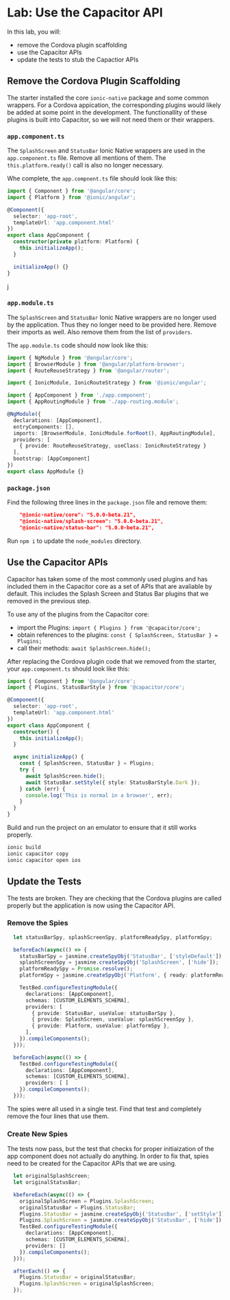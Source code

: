 # Lab: Use the Capacitor API 

In this lab, you will:

* remove the Cordova plugin scaffolding
* use the Capacitor APIs
* update the tests to stub the Capactior APIs

## Remove the Cordova Plugin Scaffolding

The starter installed the core `ionic-native` package and some common wrappers. For a Cordova appication, the corresponding plugins would likely be added at some point in the development. The functionallity of these plugins is built into Capacitor, so we will not need them or their wrappers.

### `app.component.ts`

The `SplashScreen` and `StatusBar` Ionic Native wrappers are used in the `app.component.ts` file. Remove all mentions of them. The `this.platform.ready()` call is also no longer necessary.

Whe complete, the `app.compnent.ts` file should look like this:

```TypeScript
import { Component } from '@angular/core';
import { Platform } from '@ionic/angular';

@Component({
  selector: 'app-root',
  templateUrl: 'app.component.html'
})
export class AppComponent {
  constructor(private platform: Platform) {
    this.initializeApp();
  }

  initializeApp() {}
}
```
j
### `app.module.ts`

The `SplashScreen` and `StatusBar` Ionic Native wrappers are no longer used by the application. Thus they no longer need to be provided here. Remove their imports as well. Also remove them from the list of `providers`.

The `app.module.ts` code should now look like this:

```TypeScript
import { NgModule } from '@angular/core';
import { BrowserModule } from '@angular/platform-browser';
import { RouteReuseStrategy } from '@angular/router';

import { IonicModule, IonicRouteStrategy } from '@ionic/angular';

import { AppComponent } from './app.component';
import { AppRoutingModule } from './app-routing.module';

@NgModule({
  declarations: [AppComponent],
  entryComponents: [],
  imports: [BrowserModule, IonicModule.forRoot(), AppRoutingModule],
  providers: [
    { provide: RouteReuseStrategy, useClass: IonicRouteStrategy }
  ],
  bootstrap: [AppComponent]
})
export class AppModule {}
```

### `package.json`

Find the following three lines in the `package.json` file and remove them:

```JSON
    "@ionic-native/core": "5.0.0-beta.21",
    "@ionic-native/splash-screen": "5.0.0-beta.21",
    "@ionic-native/status-bar": "5.0.0-beta.21",
```

Run `npm i` to update the `node_modules` directory.

## Use the Capacitor APIs

Capacitor has taken some of the most commonly used plugins and has included them in the Capacitor core as a set of APIs that are avaliable by default. This includes the Splash Screen and Status Bar plugins that we removed in the previous step.

To use any of the plugins from the Capacitor core:

* import the Plugins: `import { Plugins } from '@capacitor/core';`
* obtain references to the plugins: `const { SplashScreen, StatusBar } = Plugins;`
* call their methods: `await SplashScreen.hide();`

After replacing the Cordova plugin code that we removed from the starter, your `app.component.ts` should look like this:

```TypeScript
import { Component } from '@angular/core';
import { Plugins, StatusBarStyle } from '@capacitor/core';

@Component({
  selector: 'app-root',
  templateUrl: 'app.component.html'
})
export class AppComponent {
  constructor() {
    this.initializeApp();
  }

  async initializeApp() {
    const { SplashScreen, StatusBar } = Plugins;
    try {
      await SplashScreen.hide();
      await StatusBar.setStyle({ style: StatusBarStyle.Dark });
    } catch (err) {
      console.log('This is normal in a browser', err);
    }
  }
}
```

Build and run the project on an emulator to ensure that it still works properly.

```bash
ionic build
ionic capacitor copy
ionic capacitor open ios
```

## Update the Tests

The tests are broken. They are checking that the Cordova plugins are called properly but the application is now using the Capacitor API.

### Remove the Spies

```TypeScript
  let statusBarSpy, splashScreenSpy, platformReadySpy, platformSpy;

  beforeEach(async(() => {
    statusBarSpy = jasmine.createSpyObj('StatusBar', ['styleDefault']);
    splashScreenSpy = jasmine.createSpyObj('SplashScreen', ['hide']);
    platformReadySpy = Promise.resolve();
    platformSpy = jasmine.createSpyObj('Platform', { ready: platformReadySpy });

    TestBed.configureTestingModule({
      declarations: [AppComponent],
      schemas: [CUSTOM_ELEMENTS_SCHEMA],
      providers: [
        { provide: StatusBar, useValue: statusBarSpy },
        { provide: SplashScreen, useValue: splashScreenSpy },
        { provide: Platform, useValue: platformSpy },
      ],
    }).compileComponents();
  }));
```

```TypeScript
  beforeEach(async(() => {
    TestBed.configureTestingModule({
      declarations: [AppComponent],
      schemas: [CUSTOM_ELEMENTS_SCHEMA],
      providers: [ ]
    }).compileComponents();
  }));
```

The spies were all used in a single test. Find that test and completely remove the four lines that use them.

### Create New Spies

The tests now pass, but the test that checks for proper initiaization of the app component does not actually do anything. In order to fix that, spies need to be created for the Capacitor APIs that we are using.

```TypeScript
  let originalSplashScreen;
  let originalStatusBar;

  kbeforeEach(async(() => {
    originalSplashScreen = Plugins.SplashScreen;
    originalStatusBar = Plugins.StatusBar;
    Plugins.StatusBar = jasmine.createSpyObj('StatusBar', ['setStyle']);
    Plugins.SplashScreen = jasmine.createSpyObj('StatusBar', ['hide']);
    TestBed.configureTestingModule({
      declarations: [AppComponent],
      schemas: [CUSTOM_ELEMENTS_SCHEMA],
      providers: []
    }).compileComponents();
  }));
```

```TypeScript
  afterEach(() => {
    Plugins.StatusBar = originalStatusBar;
    Plugins.SplashScreen = originalSplashScreen;
  });
```